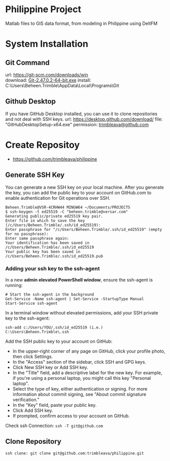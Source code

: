 # Philippine Project
Matlab files to GIS data format, from modeling in Philippine using DeltFM

# System Installation
## Git Command
  url: https://git-scm.com/downloads/win  
  download: [Git-2.47.0.2-64-bit.exe](https://github.com/git-for-windows/git/releases/download/v2.47.0.windows.2/Git-2.47.0.2-64-bit.exe)
  install: C:\Users\Beheen.Trimble\AppData\Local\Programs\Git
## Github Desktop
  If you have GitHub Desktop installed, you can use it to clone repositories and not deal with SSH keys.
  url: https://desktop.github.com/download/
  file: "GitHubDesktopSetup-x64.exe"
  permission: trimbleava@github.com
# Create Repositoy
- https://github.com/trimbleava/philippine
## Generate SSH Key
You can generate a new SSH key on your local machine. After you generate the key, you can add the public key to your account on GitHub.com to enable authentication for Git operations over SSH.
```
Beheen.Trimble@VSR-4CRHW44 MINGW64 ~/Documents/PROJECTS
$ ssh-keygen -t ed25519 -C "beheen.trimble@versar.com"
Generating public/private ed25519 key pair.
Enter file in which to save the key (/c/Users/Beheen.Trimble/.ssh/id_ed25519):
Enter passphrase for "/c/Users/Beheen.Trimble/.ssh/id_ed25519" (empty for no passphrase):
Enter same passphrase again:
Your identification has been saved in /c/Users/Beheen.Trimble/.ssh/id_ed25519
Your public key has been saved in /c/Users/Beheen.Trimble/.ssh/id_ed25519.pub
```
### Adding your ssh key to the ssh-agent
In a new **admin elevated PowerShell window**, ensure the ssh-agent is running:
```
# Start the ssh-agent in the background
Get-Service -Name ssh-agent | Set-Service -StartupType Manual
Start-Service ssh-agent
```
In a terminal window without elevated permissions, add your SSH private key to the ssh-agent:

`ssh-add c:/Users/YOU/.ssh/id_ed25519 (i.e.) C:\Users\Beheen.Trimble\.ssh`

Add the SSH public key to your account on GitHub:
- In the upper-right corner of any page on GitHub, click your profile photo, then click  Settings.
- In the "Access" section of the sidebar, click  SSH and GPG keys.
- Click New SSH key or Add SSH key.
- In the "Title" field, add a descriptive label for the new key. For example, if you're using a personal laptop, you might call this key "Personal laptop".
- Select the type of key, either authentication or signing. For more information about commit signing, see "About commit signature verification."
- In the "Key" field, paste your public key.
- Click Add SSH key.
- If prompted, confirm access to your account on GitHub.

Check ssh Connection:
`ssh -T git@github.com`

## Clone Repository

`ssh clone: git clone git@github.com:trimbleava/philippine.git`
  
